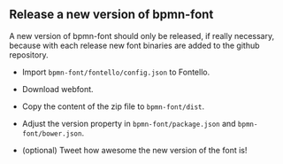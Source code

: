 ## Release a new version of bpmn-font

A new version of bpmn-font should only be released, if really necessary, because with each release new font binaries are added to the github repository.

- Import `bpmn-font/fontello/config.json` to Fontello.

- Download webfont.

- Copy the content of the zip file to `bpmn-font/dist`.

- Adjust the version property in `bpmn-font/package.json` and `bpmn-font/bower.json`.

- (optional) Tweet how awesome the new version of the font is!
